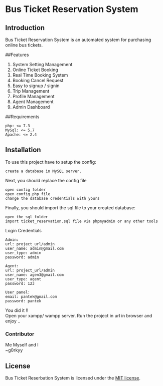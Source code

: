 # Bus Ticket Reservation System



## Introduction

Bus Ticket Reservation System is an automated system for purchasing online bus tickets.

##Features
1. System Setting Management
2. Online Ticket Booking
3. Real Time Booking System 
5. Booking Cancel Request
6. Easy to signup / signin
7. Trip Management
8. Profile Management
9. Agent Management
10. Admin Dashboard


##Requirements

    php: <= 7.3
    MySql: <= 5.7
    Apache: <= 2.4

## Installation

To use this project have to setup the config:

    create a database in MySQL server.

Next, you should replace the config file

    open config folder
    open config.php file
    change the database credentials with yours

Finally, you should import the sql file to your created database:

    open the sql folder
    import ticket_reservation.sql file via phpmyadmin or any other tools

Login Credentials

    Admin:
    url: project_url/admin
    user_name: admin@gmail.com
    user_type: admin
    password: admin
    
    Agent:
    url: project_url/admin
    user_name: agen3@gmail.com
    user_type: agent
    password: 123
    
    User panel:
    email: pantek@gmail.com
    password: pantek

You did it !!  
Open your xampp/ wampp server. Run the project in url in browser and enjoy ..

### Contributor
Me Myself and I  
~g0rkyy


## License

Bus Ticket Reserbation System is licensed under the [MIT license](LICENSE.md).